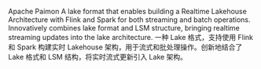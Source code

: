 Apache Paimon
A lake format that enables building a Realtime Lakehouse Architecture with Flink and Spark for both streaming and batch operations. Innovatively combines lake format and LSM structure, bringing realtime streaming updates into the lake architecture.
一种 Lake 格式，支持使用 Flink 和 Spark 构建实时 Lakehouse 架构，用于流式和批处理操作。创新地结合了 Lake 格式和 LSM 结构，将实时流式更新引入 Lake 架构。